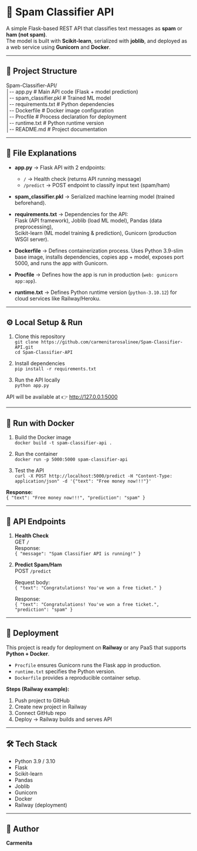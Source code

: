 # 📩 Spam Classifier API

A simple Flask-based REST API that classifies text messages as **spam** or **ham (not spam)**.  
The model is built with **Scikit-learn**, serialized with **joblib**, and deployed as a web service using **Gunicorn** and **Docker**.

---

## 📂 Project Structure

Spam-Classifier-API/  
│-- app.py               # Main API code (Flask + model prediction)  
│-- spam_classifier.pkl  # Trained ML model  
│-- requirements.txt     # Python dependencies  
│-- Dockerfile           # Docker image configuration  
│-- Procfile             # Process declaration for deployment  
│-- runtime.txt          # Python runtime version  
│-- README.md            # Project documentation  

---

## 🔑 File Explanations

- **app.py** → Flask API with 2 endpoints:  
  - `/` → Health check (returns API running message)  
  - `/predict` → POST endpoint to classify input text (spam/ham)  

- **spam_classifier.pkl** → Serialized machine learning model (trained beforehand).  

- **requirements.txt** → Dependencies for the API:  
  Flask (API framework), Joblib (load ML model), Pandas (data preprocessing),  
  Scikit-learn (ML model training & prediction), Gunicorn (production WSGI server).  

- **Dockerfile** → Defines containerization process. Uses Python 3.9-slim base image, installs dependencies, copies app + model, exposes port 5000, and runs the app with Gunicorn.  

- **Procfile** → Defines how the app is run in production (`web: gunicorn app:app`).  

- **runtime.txt** → Defines Python runtime version (`python-3.10.12`) for cloud services like Railway/Heroku.  

---

## ⚙️ Local Setup & Run

1. Clone this repository  
   `git clone https://github.com/carmenitarosalinee/Spam-Classifier-API.git`  
   `cd Spam-Classifier-API`  

2. Install dependencies  
   `pip install -r requirements.txt`  

3. Run the API locally  
   `python app.py`  

API will be available at 👉 http://127.0.0.1:5000  

---

## 🐳 Run with Docker

1. Build the Docker image  
   `docker build -t spam-classifier-api .`  

2. Run the container  
   `docker run -p 5000:5000 spam-classifier-api`  

3. Test the API  
   `curl -X POST http://localhost:5000/predict -H "Content-Type: application/json" -d '{"text": "Free money now!!!"}'`  

**Response:**  
`{ "text": "Free money now!!!", "prediction": "spam" }`  

---

## 📌 API Endpoints

1. **Health Check**  
   GET `/`  
   Response:  
   `{ "message": "Spam Classifier API is running!" }`  

2. **Predict Spam/Ham**  
   POST `/predict`  

   Request body:  
   `{ "text": "Congratulations! You've won a free ticket." }`  

   Response:  
   `{ "text": "Congratulations! You've won a free ticket.", "prediction": "spam" }`  

---

## 🚀 Deployment

This project is ready for deployment on **Railway** or any PaaS that supports **Python + Docker**.  

- `Procfile` ensures Gunicorn runs the Flask app in production.  
- `runtime.txt` specifies the Python version.  
- `Dockerfile` provides a reproducible container setup.  

**Steps (Railway example):**  
1. Push project to GitHub  
2. Create new project in Railway  
3. Connect GitHub repo  
4. Deploy → Railway builds and serves API  

---

## 🛠️ Tech Stack
- Python 3.9 / 3.10  
- Flask  
- Scikit-learn  
- Pandas  
- Joblib  
- Gunicorn  
- Docker  
- Railway (deployment)  

---

## 🙌 Author
**Carmenita**  
